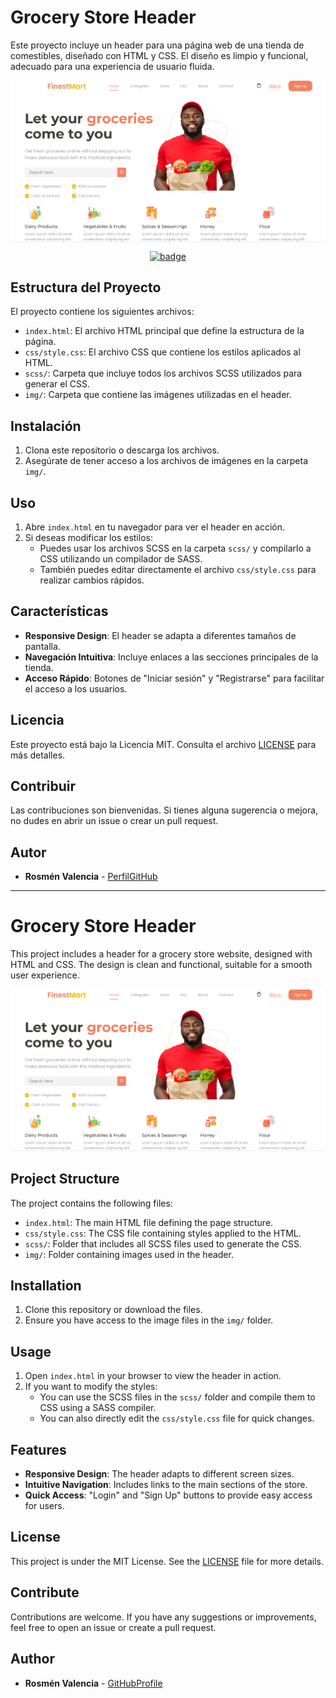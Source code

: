 # Grocery Store Header

Este proyecto incluye un header para una página web de una tienda de comestibles, diseñado con HTML y CSS. El diseño es limpio y funcional, adecuado para una experiencia de usuario fluida.

<div style="text-align: center;">
    <img src="groceries.png" alt="Header" style="display: block; margin: 0 auto;">
</div>
<p align="center">
    <a href="code/">
        <img src="https://img.shields.io/badge/ver%20codigo-%23F16718?style=for-the-badge" alt="badge">
    </a>
</p>


  

## Estructura del Proyecto

El proyecto contiene los siguientes archivos:

- `index.html`: El archivo HTML principal que define la estructura de la página.
- `css/style.css`: El archivo CSS que contiene los estilos aplicados al HTML.
- `scss/`: Carpeta que incluye todos los archivos SCSS utilizados para generar el CSS.
- `img/`: Carpeta que contiene las imágenes utilizadas en el header.

## Instalación

1. Clona este repositorio o descarga los archivos.
2. Asegúrate de tener acceso a los archivos de imágenes en la carpeta `img/`.

## Uso

1. Abre `index.html` en tu navegador para ver el header en acción.
2. Si deseas modificar los estilos:
   - Puedes usar los archivos SCSS en la carpeta `scss/` y compilarlo a CSS utilizando un compilador de SASS.
   - También puedes editar directamente el archivo `css/style.css` para realizar cambios rápidos.

## Características

- **Responsive Design**: El header se adapta a diferentes tamaños de pantalla.
- **Navegación Intuitiva**: Incluye enlaces a las secciones principales de la tienda.
- **Acceso Rápido**: Botones de "Iniciar sesión" y "Registrarse" para facilitar el acceso a los usuarios.

## Licencia

Este proyecto está bajo la Licencia MIT. Consulta el archivo [LICENSE](LICENSE) para más detalles.

## Contribuir

Las contribuciones son bienvenidas. Si tienes alguna sugerencia o mejora, no dudes en abrir un issue o crear un pull request.

## Autor

- **Rosmén Valencia** - [PerfilGitHub](https://github.com/RosmenPro)

---

# Grocery Store Header

This project includes a header for a grocery store website, designed with HTML and CSS. The design is clean and functional, suitable for a smooth user experience.

![Header](groceries.png)

## Project Structure

The project contains the following files:

- `index.html`: The main HTML file defining the page structure.
- `css/style.css`: The CSS file containing styles applied to the HTML.
- `scss/`: Folder that includes all SCSS files used to generate the CSS.
- `img/`: Folder containing images used in the header.

## Installation

1. Clone this repository or download the files.
2. Ensure you have access to the image files in the `img/` folder.

## Usage

1. Open `index.html` in your browser to view the header in action.
2. If you want to modify the styles:
   - You can use the SCSS files in the `scss/` folder and compile them to CSS using a SASS compiler.
   - You can also directly edit the `css/style.css` file for quick changes.

## Features

- **Responsive Design**: The header adapts to different screen sizes.
- **Intuitive Navigation**: Includes links to the main sections of the store.
- **Quick Access**: "Login" and "Sign Up" buttons to provide easy access for users.

## License

This project is under the MIT License. See the [LICENSE](LICENSE) file for more details.

## Contribute

Contributions are welcome. If you have any suggestions or improvements, feel free to open an issue or create a pull request.

## Author

- **Rosmén Valencia** - [GitHubProfile](https://github.com/RosmenPro)

